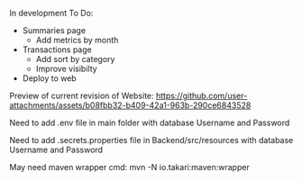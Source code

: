 In development
To Do:
- Summaries page
  - Add metrics by month
- Transactions page
  - Add sort by category
  - Improve visibilty
- Deploy to web

Preview of current revision of Website:
  https://github.com/user-attachments/assets/b08fbb32-b409-42a1-963b-290ce6843528

Need to add .env file in main folder with database Username and Password

Need to add .secrets.properties file in Backend/src/resources with database Username and Password

May need maven wrapper cmd: mvn -N io.takari:maven:wrapper
